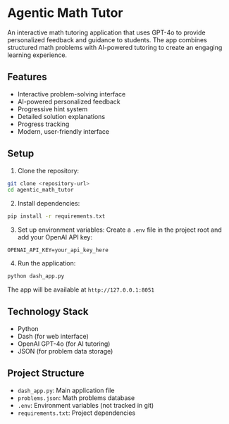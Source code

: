 # Agentic Math Tutor

An interactive math tutoring application that uses GPT-4o to provide personalized feedback and guidance to students. The app combines structured math problems with AI-powered tutoring to create an engaging learning experience.

## Features

- Interactive problem-solving interface
- AI-powered personalized feedback
- Progressive hint system
- Detailed solution explanations
- Progress tracking
- Modern, user-friendly interface

## Setup

1. Clone the repository:
```bash
git clone <repository-url>
cd agentic_math_tutor
```

2. Install dependencies:
```bash
pip install -r requirements.txt
```

3. Set up environment variables:
Create a `.env` file in the project root and add your OpenAI API key:
```
OPENAI_API_KEY=your_api_key_here
```

4. Run the application:
```bash
python dash_app.py
```

The app will be available at `http://127.0.0.1:8051`

## Technology Stack

- Python
- Dash (for web interface)
- OpenAI GPT-4o (for AI tutoring)
- JSON (for problem data storage)

## Project Structure

- `dash_app.py`: Main application file
- `problems.json`: Math problems database
- `.env`: Environment variables (not tracked in git)
- `requirements.txt`: Project dependencies
